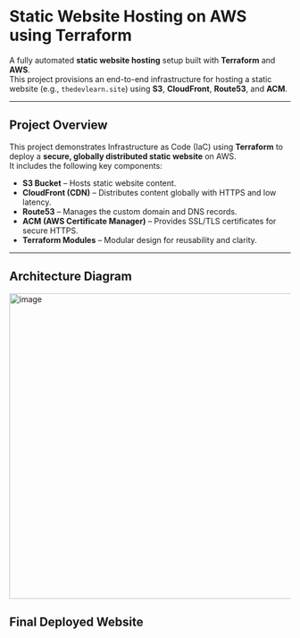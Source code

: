 # Static Website Hosting on AWS using Terraform

A fully automated **static website hosting** setup built with **Terraform** and **AWS**.  
This project provisions an end-to-end infrastructure for hosting a static website (e.g., `thedevlearn.site`) using **S3**, **CloudFront**, **Route53**, and **ACM**.

---

## Project Overview

This project demonstrates Infrastructure as Code (IaC) using **Terraform** to deploy a **secure, globally distributed static website** on AWS.  
It includes the following key components:

- **S3 Bucket** – Hosts static website content.
- **CloudFront (CDN)** – Distributes content globally with HTTPS and low latency.
- **Route53** – Manages the custom domain and DNS records.
- **ACM (AWS Certificate Manager)** – Provides SSL/TLS certificates for secure HTTPS.
- **Terraform Modules** – Modular design for reusability and clarity.

---

## Architecture Diagram

<img width="882" height="547" alt="image" src="https://github.com/user-attachments/assets/a498f5d8-fad8-436f-9906-2ac60dba75d6" />

## Final Deployed Website

